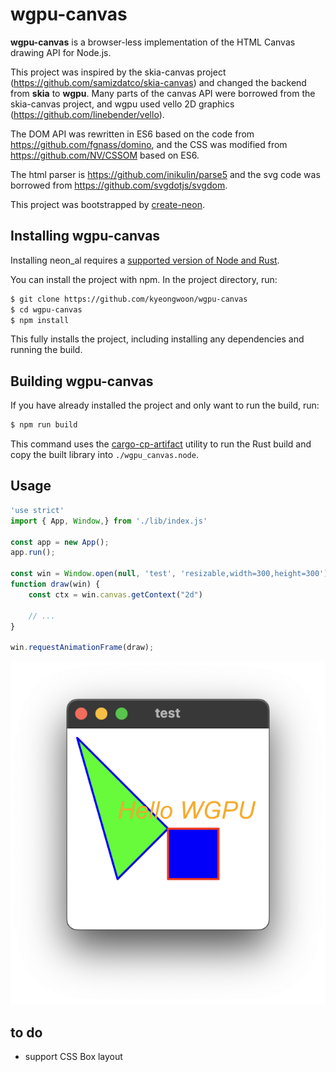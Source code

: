 # wgpu-canvas
**wgpu-canvas** is a browser-less implementation of the HTML Canvas drawing API for Node.js.

This project was inspired by the skia-canvas project (https://github.com/samizdatco/skia-canvas) and changed the backend from **skia** to **wgpu**. Many parts of the canvas API were borrowed from the skia-canvas project, and wgpu used vello 2D graphics (https://github.com/linebender/vello).

The DOM API was rewritten in ES6 based on the code from https://github.com/fgnass/domino, and the CSS was modified from https://github.com/NV/CSSOM based on ES6.

The html parser is https://github.com/inikulin/parse5 and the svg code was borrowed from https://github.com/svgdotjs/svgdom.

This project was bootstrapped by [create-neon](https://www.npmjs.com/package/create-neon).


## Installing wgpu-canvas
Installing neon_al requires a [supported version of Node and Rust](https://github.com/neon-bindings/neon#platform-support).

You can install the project with npm. In the project directory, run:

```sh
$ git clone https://github.com/kyeongwoon/wgpu-canvas
$ cd wgpu-canvas
$ npm install
```

This fully installs the project, including installing any dependencies and running the build.

## Building wgpu-canvas

If you have already installed the project and only want to run the build, run:

```sh
$ npm run build
```

This command uses the [cargo-cp-artifact](https://github.com/neon-bindings/cargo-cp-artifact) utility to run the Rust build and copy the built library into `./wgpu_canvas.node`.

## Usage
```js
'use strict'
import { App, Window,} from './lib/index.js'

const app = new App();
app.run();

const win = Window.open(null, 'test', 'resizable,width=300,height=300');
function draw(win) {
    const ctx = win.canvas.getContext("2d")

    // ...
}

win.requestAnimationFrame(draw);

```
![](./assets/screenshot.png)

## to do
- support CSS Box layout